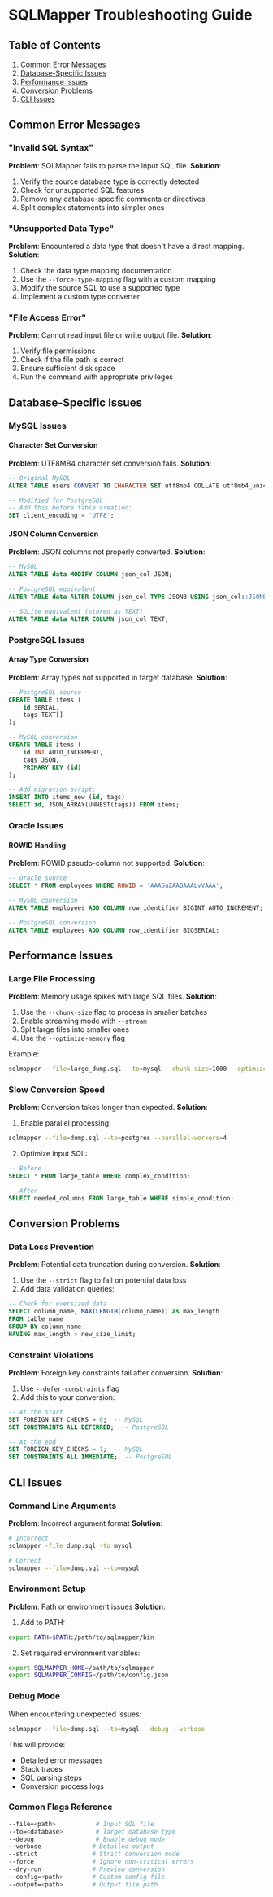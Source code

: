 # SQLMapper Troubleshooting Guide

## Table of Contents
1. [Common Error Messages](#common-error-messages)
2. [Database-Specific Issues](#database-specific-issues)
3. [Performance Issues](#performance-issues)
4. [Conversion Problems](#conversion-problems)
5. [CLI Issues](#cli-issues)

## Common Error Messages

### "Invalid SQL Syntax"
**Problem**: SQLMapper fails to parse the input SQL file.
**Solution**:
1. Verify the source database type is correctly detected
2. Check for unsupported SQL features
3. Remove any database-specific comments or directives
4. Split complex statements into simpler ones

### "Unsupported Data Type"
**Problem**: Encountered a data type that doesn't have a direct mapping.
**Solution**:
1. Check the data type mapping documentation
2. Use the `--force-type-mapping` flag with a custom mapping
3. Modify the source SQL to use a supported type
4. Implement a custom type converter

### "File Access Error"
**Problem**: Cannot read input file or write output file.
**Solution**:
1. Verify file permissions
2. Check if the file path is correct
3. Ensure sufficient disk space
4. Run the command with appropriate privileges

## Database-Specific Issues

### MySQL Issues

#### Character Set Conversion
**Problem**: UTF8MB4 character set conversion fails.
**Solution**:
```sql
-- Original MySQL
ALTER TABLE users CONVERT TO CHARACTER SET utf8mb4 COLLATE utf8mb4_unicode_ci;

-- Modified for PostgreSQL
-- Add this before table creation:
SET client_encoding = 'UTF8';
```

#### JSON Column Conversion
**Problem**: JSON columns not properly converted.
**Solution**:
```sql
-- MySQL
ALTER TABLE data MODIFY COLUMN json_col JSON;

-- PostgreSQL equivalent
ALTER TABLE data ALTER COLUMN json_col TYPE JSONB USING json_col::JSONB;

-- SQLite equivalent (stored as TEXT)
ALTER TABLE data ALTER COLUMN json_col TEXT;
```

### PostgreSQL Issues

#### Array Type Conversion
**Problem**: Array types not supported in target database.
**Solution**:
```sql
-- PostgreSQL source
CREATE TABLE items (
    id SERIAL,
    tags TEXT[]
);

-- MySQL conversion
CREATE TABLE items (
    id INT AUTO_INCREMENT,
    tags JSON,
    PRIMARY KEY (id)
);

-- Add migration script:
INSERT INTO items_new (id, tags)
SELECT id, JSON_ARRAY(UNNEST(tags)) FROM items;
```

### Oracle Issues

#### ROWID Handling
**Problem**: ROWID pseudo-column not supported.
**Solution**:
```sql
-- Oracle source
SELECT * FROM employees WHERE ROWID = 'AAASuZAABAAALvVAAA';

-- MySQL conversion
ALTER TABLE employees ADD COLUMN row_identifier BIGINT AUTO_INCREMENT;

-- PostgreSQL conversion
ALTER TABLE employees ADD COLUMN row_identifier BIGSERIAL;
```

## Performance Issues

### Large File Processing

**Problem**: Memory usage spikes with large SQL files.
**Solution**:
1. Use the `--chunk-size` flag to process in smaller batches
2. Enable streaming mode with `--stream`
3. Split large files into smaller ones
4. Use the `--optimize-memory` flag

Example:
```bash
sqlmapper --file=large_dump.sql --to=mysql --chunk-size=1000 --optimize-memory
```

### Slow Conversion Speed

**Problem**: Conversion takes longer than expected.
**Solution**:
1. Enable parallel processing:
```bash
sqlmapper --file=dump.sql --to=postgres --parallel-workers=4
```

2. Optimize input SQL:
```sql
-- Before
SELECT * FROM large_table WHERE complex_condition;

-- After
SELECT needed_columns FROM large_table WHERE simple_condition;
```

## Conversion Problems

### Data Loss Prevention

**Problem**: Potential data truncation during conversion.
**Solution**:
1. Use the `--strict` flag to fail on potential data loss
2. Add data validation queries:

```sql
-- Check for oversized data
SELECT column_name, MAX(LENGTH(column_name)) as max_length
FROM table_name
GROUP BY column_name
HAVING max_length > new_size_limit;
```

### Constraint Violations

**Problem**: Foreign key constraints fail after conversion.
**Solution**:
1. Use `--defer-constraints` flag
2. Add this to your conversion:
```sql
-- At the start
SET FOREIGN_KEY_CHECKS = 0;  -- MySQL
SET CONSTRAINTS ALL DEFERRED;  -- PostgreSQL

-- At the end
SET FOREIGN_KEY_CHECKS = 1;  -- MySQL
SET CONSTRAINTS ALL IMMEDIATE;  -- PostgreSQL
```

## CLI Issues

### Command Line Arguments

**Problem**: Incorrect argument format
**Solution**:
```bash
# Incorrect
sqlmapper -file dump.sql -to mysql

# Correct
sqlmapper --file=dump.sql --to=mysql
```

### Environment Setup

**Problem**: Path or environment issues
**Solution**:
1. Add to PATH:
```bash
export PATH=$PATH:/path/to/sqlmapper/bin
```

2. Set required environment variables:
```bash
export SQLMAPPER_HOME=/path/to/sqlmapper
export SQLMAPPER_CONFIG=/path/to/config.json
```

### Debug Mode

When encountering unexpected issues:
```bash
sqlmapper --file=dump.sql --to=mysql --debug --verbose
```

This will provide:
- Detailed error messages
- Stack traces
- SQL parsing steps
- Conversion process logs

### Common Flags Reference

```bash
--file=<path>           # Input SQL file
--to=<database>         # Target database type
--debug                 # Enable debug mode
--verbose              # Detailed output
--strict               # Strict conversion mode
--force                # Ignore non-critical errors
--dry-run              # Preview conversion
--config=<path>        # Custom config file
--output=<path>        # Output file path
``` 